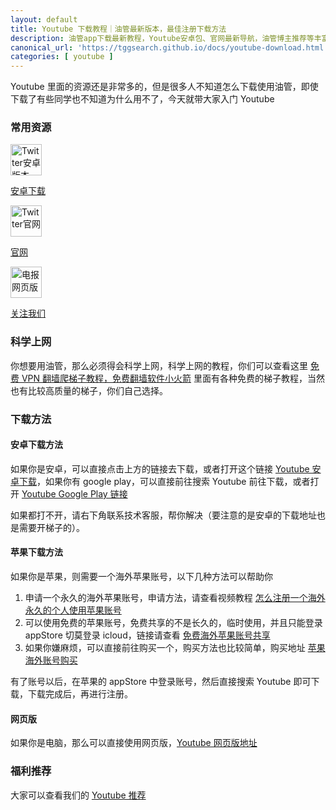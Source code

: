 ```yaml
---
layout: default
title: Youtube 下载教程｜油管最新版本，最佳注册下载方法
description: 油管app下载最新教程，Youtube安卓包、官网最新导航，油管博主推荐等丰富的资源。
canonical_url: 'https://tggsearch.github.io/docs/youtube-download.html'
categories: [ youtube ]
---
```

Youtube 里面的资源还是非常多的，但是很多人不知道怎么下载使用油管，即使下载了有些同学也不知道为什么用不了，今天就带大家入门 Youtube

### 常用资源
<div class='icon-block-body-three'>
    <div class='icon-block-item'>
      <a href="/docs/302.html?target=https://apkpure.com/youtube/com.google.android.youtube" target="_blank">
          <img src="https://cdn.jsdelivr.net/gh/tggsearch/tggSearch.github.io/assets/img/youtube.webp" alt="Twitter安卓版本" height=50px>
          <p>安卓下载</p>
      </a>
    </div>
     <div class='icon-block-item'>
      <a href="/docs/302.html?target=https://youtube.com" target="_blank">
          <img src="https://cdn.jsdelivr.net/gh/tggsearch/tggSearch.github.io/assets/img/youtube.webp" alt="Twitter官网" height=50px>
          <p>官网</p>
      </a>
    </div>
      <div class='icon-block-item'>
      <a href="/docs/302.html?target=https://www.youtube.com/channel/UCZBYb7on1OKet0fBpHaDD7w" target="_blank">
          <img src="https://cdn.jsdelivr.net/gh/tggsearch/tggSearch.github.io/assets/img/youtube.webp" alt="电报网页版" height=50px>
          <p>关注我们</p>
      </a>
    </div>
</div>

### 科学上网
你想要用油管，那么必须得会科学上网，科学上网的教程，你们可以查看这里 [免费 VPN 翻墙爬梯子教程，免费翻墙软件小火箭](./vpn-kl.html) 里面有各种免费的梯子教程，当然也有比较高质量的梯子，你们自己选择。

### 下载方法

#### 安卓下载方法
如果你是安卓，可以直接点击上方的链接去下载，或者打开这个链接 [Youtube 安卓下载](./302.html?target=https://apkpure.com/youtube/com.google.android.youtube)，如果你有 google play，可以直接前往搜索 Youtube 前往下载，或者打开 [Youtube Google Play 链接](./302.html?target=https://play.google.com/store/apps/details?id=com.google.android.youtube&hl=en_US)

如果都打不开，请右下角联系技术客服，帮你解决（要注意的是安卓的下载地址也是需要开梯子的）。

#### 苹果下载方法
如果你是苹果，则需要一个海外苹果账号，以下几种方法可以帮助你

1. 申请一个永久的海外苹果账号，申请方法，请查看视频教程 [怎么注册一个海外永久的个人使用苹果账号](./302.html?target=https://youtu.be/oY396wEXzww)
2. 可以使用免费的苹果账号，免费共享的不是长久的，临时使用，并且只能登录 appStore 切莫登录 icloud，链接请查看 [免费海外苹果账号共享](./302.html?target=https://idshare001.me/)
3. 如果你嫌麻烦，可以直接前往购买一个，购买方法也比较简单，购买地址 [苹果海外账号购买](./302.html?target=http://appleshop001.com?from=10664)

有了账号以后，在苹果的 appStore 中登录账号，然后直接搜索 Youtube 即可下载，下载完成后，再进行注册。

#### 网页版
如果你是电脑，那么可以直接使用网页版，[Youtube 网页版地址](./302.html?target=https://youtube.com)

### 福利推荐
大家可以查看我们的 [Youtube 推荐](./youtube-start.html)
